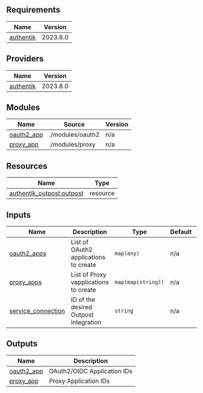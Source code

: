 <!-- BEGIN_TF_DOCS -->
## Requirements

| Name | Version |
|------|---------|
| <a name="requirement_authentik"></a> [authentik](#requirement\_authentik) | 2023.8.0 |

## Providers

| Name | Version |
|------|---------|
| <a name="provider_authentik"></a> [authentik](#provider\_authentik) | 2023.8.0 |

## Modules

| Name | Source | Version |
|------|--------|---------|
| <a name="module_oauth2_app"></a> [oauth2\_app](#module\_oauth2\_app) | ./modules/oauth2 | n/a |
| <a name="module_proxy_app"></a> [proxy\_app](#module\_proxy\_app) | ./modules/proxy | n/a |

## Resources

| Name | Type |
|------|------|
| [authentik_outpost.outpost](https://registry.terraform.io/providers/goauthentik/authentik/2023.8.0/docs/resources/outpost) | resource |

## Inputs

| Name | Description | Type | Default | Required |
|------|-------------|------|---------|:--------:|
| <a name="input_oauth2_apps"></a> [oauth2\_apps](#input\_oauth2\_apps) | List of OAuth2 applications to create | `map(any)` | n/a | yes |
| <a name="input_proxy_apps"></a> [proxy\_apps](#input\_proxy\_apps) | List of Proxy vapplications to create | `map(map(string))` | n/a | yes |
| <a name="input_service_connection"></a> [service\_connection](#input\_service\_connection) | ID of the desired Outpost integration | `string` | n/a | yes |

## Outputs

| Name | Description |
|------|-------------|
| <a name="output_oauth2_app"></a> [oauth2\_app](#output\_oauth2\_app) | OAuth2/OIDC Application IDs |
| <a name="output_proxy_app"></a> [proxy\_app](#output\_proxy\_app) | Proxy Application IDs |
<!-- END_TF_DOCS -->